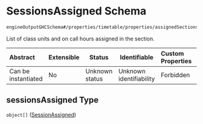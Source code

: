 # SessionsAssigned Schema

```txt
engineOutputGHCSchema#/properties/timetable/properties/assignedSections/items/properties/sessionsAssigned
```

List of class units and on call hours assigned in the section.


| Abstract            | Extensible | Status         | Identifiable            | Custom Properties | Additional Properties | Access Restrictions | Defined In                                                                     |
| :------------------ | ---------- | -------------- | ----------------------- | :---------------- | --------------------- | ------------------- | ------------------------------------------------------------------------------ |
| Can be instantiated | No         | Unknown status | Unknown identifiability | Forbidden         | Allowed               | none                | [ghcOutput.schema.json\*](../out/ghcOutput.schema.json "open original schema") |

## sessionsAssigned Type

`object[]` ([SessionAssigned](ghcoutput-properties-generatedjsontimetable-properties-assignedsections-assignedsection-properties-sessionsassigned-sessionassigned.md))
